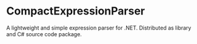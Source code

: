 # CompactExpressionParser
A lightweight and simple expression parser for .NET. Distributed as library and C# source code package.

